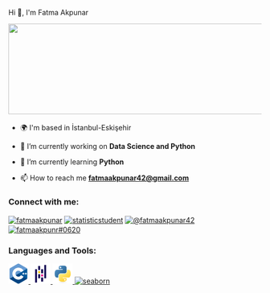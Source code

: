 Hi 👋, I'm Fatma Akpunar</h1>

<img src="![image](https://github.com/fatmaakpunar/fatmaakpunar/assets/123814832/ae91c668-2488-4f2e-a8e4-2a0a961ffc5c)
" width="1000" height="180">

- 🌍 I'm based in İstanbul-Eskişehir

- 🔭 I’m currently working on **Data Science and Python**

- 🌱 I’m currently learning **Python**

- 📫 How to reach me **fatmaakpunar42@gmail.com**

<h3 align="left">Connect with me:</h3>
<p align="left">
<a href="https://linkedin.com/in/fatmaakpunar" target="blank"><img align="center" src="https://raw.githubusercontent.com/rahuldkjain/github-profile-readme-generator/master/src/images/icons/Social/linked-in-alt.svg" alt="fatmaakpunar" height="30" width="40" /></a>
<a href="https://instagram.com/statisticstudent" target="blank"><img align="center" src="https://raw.githubusercontent.com/rahuldkjain/github-profile-readme-generator/master/src/images/icons/Social/instagram.svg" alt="statisticstudent" height="30" width="40" /></a>
<a href="https://medium.com/@fatmaakpunar42" target="blank"><img align="center" src="https://raw.githubusercontent.com/rahuldkjain/github-profile-readme-generator/master/src/images/icons/Social/medium.svg" alt="@fatmaakpunar42" height="30" width="40" /></a>
<a href="https://discord.gg/fatmaakpunr#0620" target="blank"><img align="center" src="https://raw.githubusercontent.com/rahuldkjain/github-profile-readme-generator/master/src/images/icons/Social/discord.svg" alt="fatmaakpunr#0620" height="30" width="40" /></a>
</p>

<h3 align="left">Languages and Tools:</h3>
<p align="left"> <a href="https://www.w3schools.com/cpp/" target="_blank" rel="noreferrer"> <img src="https://raw.githubusercontent.com/devicons/devicon/master/icons/cplusplus/cplusplus-original.svg" alt="cplusplus" width="40" height="40"/> </a> <a href="https://pandas.pydata.org/" target="_blank" rel="noreferrer"> <img src="https://raw.githubusercontent.com/devicons/devicon/2ae2a900d2f041da66e950e4d48052658d850630/icons/pandas/pandas-original.svg" alt="pandas" width="40" height="40"/> </a> <a href="https://www.python.org" target="_blank" rel="noreferrer"> <img src="https://raw.githubusercontent.com/devicons/devicon/master/icons/python/python-original.svg" alt="python" width="40" height="40"/> </a> <a href="https://seaborn.pydata.org/" target="_blank" rel="noreferrer"> <img src="https://seaborn.pydata.org/_images/logo-mark-lightbg.svg" alt="seaborn" width="40" height="40"/> </a> </p>


